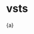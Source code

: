 # vsts

[a]: https://github.com/sysgain/qloudable-tl-labs/raw/Flexagon/FlexDeployOracleSOASuite/img/1.png
{a}
